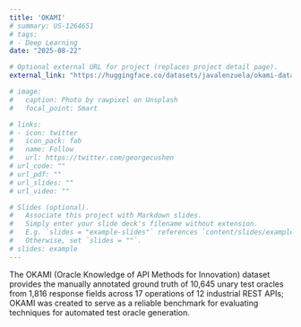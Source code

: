 ```yaml
---
title: 'OKAMI'
# summary: US-1264651
# tags:
# - Deep Learning
date: "2025-08-22"

# Optional external URL for project (replaces project detail page).
external_link: "https://huggingface.co/datasets/javalenzuela/okami-dataset"

# image:
#   caption: Photo by rawpixel on Unsplash
#   focal_point: Smart

# links:
# - icon: twitter
#   icon_pack: fab
#   name: Follow
#   url: https://twitter.com/georgecushen
# url_code: ""
# url_pdf: ""
# url_slides: ""
# url_video: ""

# Slides (optional).
#   Associate this project with Markdown slides.
#   Simply enter your slide deck's filename without extension.
#   E.g. `slides = "example-slides"` references `content/slides/example-slides.md`.
#   Otherwise, set `slides = ""`.
# slides: example
---
```

The OKAMI (Oracle Knowledge of API Methods for Innovation) dataset provides the manually annotated ground truth of 10,645 unary test oracles from 1,816 response fields across 17 operations of 12 industrial REST APIs; OKAMI was created to serve as a reliable benchmark for evaluating techniques for automated test oracle generation.